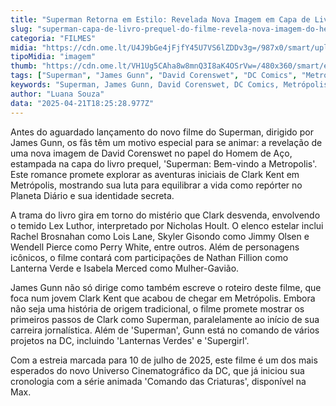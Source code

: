 ```yaml
---
title: "Superman Retorna em Estilo: Revelada Nova Imagem em Capa de Livro Prequel do Filme"
slug: "superman-capa-de-livro-prequel-do-filme-revela-nova-imagem-do-heri"
categoria: "FILMES"
midia: "https://cdn.ome.lt/U4J9bGe4jFjfY45U7VS6lZDDv3g=/987x0/smart/uploads/conteudo/fotos/superman-capa-poster_EjP7QtJ.jpg"
tipoMidia: "imagem"
thumb: "https://cdn.ome.lt/VH1Ug5CAha8w8mnQ3I8aK4OSrVw=/480x360/smart/extras/conteudos/superman-capa-poster_wnGKZeO.jpg"
tags: ["Superman", "James Gunn", "David Corenswet", "DC Comics", "Metrópolis", "Clark Kent", "livro prequel", "filme", "heróis"]
keywords: "Superman, James Gunn, David Corenswet, DC Comics, Metrópolis, Clark Kent, livro prequel, filme, heróis"
author: "Luana Souza"
data: "2025-04-21T18:25:28.977Z"
---
```


Antes do aguardado lançamento do novo filme do Superman, dirigido por James Gunn, os fãs têm um motivo especial para se animar: a revelação de uma nova imagem de David Corenswet no papel do Homem de Aço, estampada na capa do livro prequel, 'Superman: Bem-vindo a Metropolis'. Este romance promete explorar as aventuras iniciais de Clark Kent em Metrópolis, mostrando sua luta para equilibrar a vida como repórter no Planeta Diário e sua identidade secreta. 

<blockquote class="twitter-tweet"><a href="https://twitter.com/user/status/1914246914884968532"></a></blockquote>

A trama do livro gira em torno do mistério que Clark desvenda, envolvendo o temido Lex Luthor, interpretado por Nicholas Hoult. O elenco estelar inclui Rachel Brosnahan como Lois Lane, Skyler Gisondo como Jimmy Olsen e Wendell Pierce como Perry White, entre outros. Além de personagens icônicos, o filme contará com participações de Nathan Fillion como Lanterna Verde e Isabela Merced como Mulher-Gavião. 

James Gunn não só dirige como também escreve o roteiro deste filme, que foca num jovem Clark Kent que acabou de chegar em Metrópolis. Embora não seja uma história de origem tradicional, o filme promete mostrar os primeiros passos de Clark como Superman, paralelamente ao início de sua carreira jornalística. Além de 'Superman', Gunn está no comando de vários projetos na DC, incluindo 'Lanternas Verdes' e 'Supergirl'. 

Com a estreia marcada para 10 de julho de 2025, este filme é um dos mais esperados do novo Universo Cinematográfico da DC, que já iniciou sua cronologia com a série animada 'Comando das Criaturas', disponível na Max.